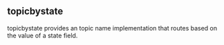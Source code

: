 topicbystate 
------------

topicbystate provides an topic name implementation that routes based on the value of a state field.

